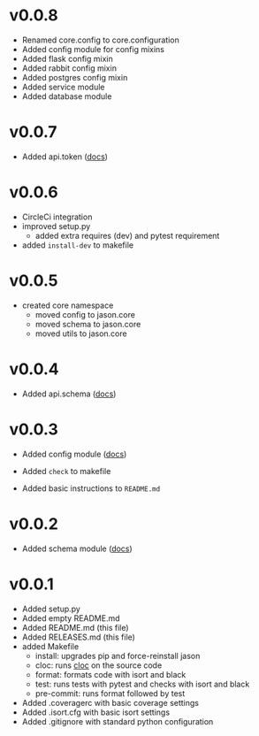 v0.0.8
===

- Renamed core.config to core.configuration
- Added config module for config mixins
- Added flask config mixin
- Added rabbit config mixin
- Added postgres config mixin
- Added service module
- Added database module

v0.0.7
===

- Added api.token ([docs](./docs/api/token.md))

v0.0.6
===

- CircleCi integration
- improved setup.py
    - added extra requires (dev) and pytest requirement
- added `install-dev` to makefile

    
v0.0.5
===

- created core namespace
    - moved config to jason.core
    - moved schema to jason.core
    - moved utils to jason.core

v0.0.4
===

- Added api.schema ([docs](./docs/api/schema.md))

v0.0.3
===

- Added config module ([docs](docs/core/configuration.md))

- Added `check` to makefile
- Added basic instructions to `README.md`

v0.0.2
===

- Added schema module ([docs](docs/core/schema.md))

v0.0.1
===

- Added setup.py
- Added empty README.md
- Added README.md (this file)
- Added RELEASES.md (this file)
- added Makefile
    - install: upgrades pip and force-reinstall jason
    - cloc: runs [cloc](https://github.com/AlDanial/cloc) on the source code 
    - format: formats code with isort and black
    - test:  runs tests with pytest and checks with isort and black
    - pre-commit: runs format followed by test
- Added .coveragerc with basic coverage settings
- Added .isort.cfg with basic isort settings
- Added .gitignore with standard python configuration
